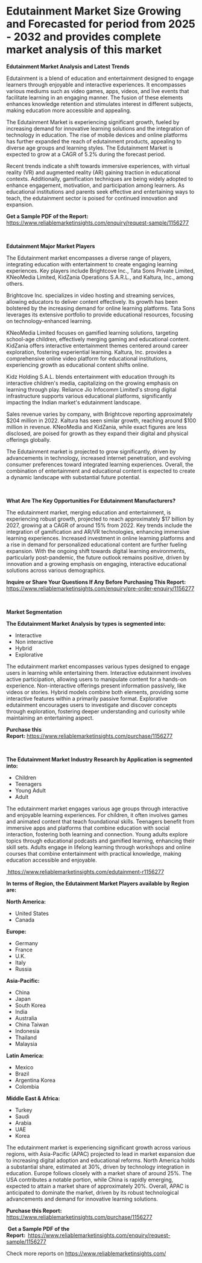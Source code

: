 <p><h1>Edutainment Market Size Growing and Forecasted for period from 2025 - 2032 and provides complete market analysis of this market</h1></p><p><strong>Edutainment Market Analysis and Latest Trends</strong></p>
<p><p>Edutainment is a blend of education and entertainment designed to engage learners through enjoyable and interactive experiences. It encompasses various mediums such as video games, apps, videos, and live events that facilitate learning in an engaging manner. The fusion of these elements enhances knowledge retention and stimulates interest in different subjects, making education more accessible and appealing.</p><p>The Edutainment Market is experiencing significant growth, fueled by increasing demand for innovative learning solutions and the integration of technology in education. The rise of mobile devices and online platforms has further expanded the reach of edutainment products, appealing to diverse age groups and learning styles. The Edutainment Market is expected to grow at a CAGR of 5.2% during the forecast period. </p><p>Recent trends indicate a shift towards immersive experiences, with virtual reality (VR) and augmented reality (AR) gaining traction in educational contexts. Additionally, gamification techniques are being widely adopted to enhance engagement, motivation, and participation among learners. As educational institutions and parents seek effective and entertaining ways to teach, the edutainment sector is poised for continued innovation and expansion.</p></p>
<p><strong>Get a Sample PDF of the Report:&nbsp;</strong> <a href="https://www.reliablemarketinsights.com/enquiry/request-sample/1156277?utm_campaign=2133&utm_medium=2&utm_source=Github&utm_content=ia&utm_term=08022025&utm_id=edutainment">https://www.reliablemarketinsights.com/enquiry/request-sample/1156277</a></p>
<p>&nbsp;</p>
<p><strong>Edutainment Major Market Players</strong></p>
<p><p>The Edutainment market encompasses a diverse range of players, integrating education with entertainment to create engaging learning experiences. Key players include Brightcove Inc., Tata Sons Private Limited, KNeoMedia Limited, KidZania Operations S.A.R.L., and Kaltura, Inc., among others. </p><p>Brightcove Inc. specializes in video hosting and streaming services, allowing educators to deliver content effectively. Its growth has been bolstered by the increasing demand for online learning platforms. Tata Sons leverages its extensive portfolio to provide educational resources, focusing on technology-enhanced learning.</p><p>KNeoMedia Limited focuses on gamified learning solutions, targeting school-age children, effectively merging gaming and educational content. KidZania offers interactive entertainment themes centered around career exploration, fostering experiential learning. Kaltura, Inc. provides a comprehensive online video platform for educational institutions, experiencing growth as educational content shifts online.</p><p>Kidz Holding S.A.L. blends entertainment with education through its interactive children's media, capitalizing on the growing emphasis on learning through play. Reliance Jio Infocomm Limited's strong digital infrastructure supports various educational platforms, significantly impacting the Indian market's edutainment landscape.</p><p>Sales revenue varies by company, with Brightcove reporting approximately $204 million in 2022. Kaltura has seen similar growth, reaching around $100 million in revenue. KNeoMedia and KidZania, while exact figures are less disclosed, are poised for growth as they expand their digital and physical offerings globally.</p><p>The Edutainment market is projected to grow significantly, driven by advancements in technology, increased internet penetration, and evolving consumer preferences toward integrated learning experiences. Overall, the combination of entertainment and educational content is expected to create a dynamic landscape with substantial future potential.</p></p>
<p>&nbsp;</p>
<p><strong>What Are The Key Opportunities For Edutainment Manufacturers?</strong></p>
<p><p>The edutainment market, merging education and entertainment, is experiencing robust growth, projected to reach approximately $17 billion by 2027, growing at a CAGR of around 15% from 2022. Key trends include the integration of gamification and AR/VR technologies, enhancing immersive learning experiences. Increased investment in online learning platforms and a rise in demand for personalized educational content are further fueling expansion. With the ongoing shift towards digital learning environments, particularly post-pandemic, the future outlook remains positive, driven by innovation and a growing emphasis on engaging, interactive educational solutions across various demographics.</p></p>
<p><strong>Inquire or Share Your Questions If Any Before Purchasing This Report:</strong> <a href="https://www.reliablemarketinsights.com/enquiry/pre-order-enquiry/1156277?utm_campaign=2133&utm_medium=2&utm_source=Github&utm_content=ia&utm_term=08022025&utm_id=edutainment">https://www.reliablemarketinsights.com/enquiry/pre-order-enquiry/1156277</a></p>
<p>&nbsp;</p>
<p><strong>Market Segmentation</strong></p>
<p><strong>The Edutainment Market Analysis by types is segmented into:</strong></p>
<p><ul><li>Interactive</li><li>Non interactive</li><li>Hybrid</li><li>Explorative</li></ul></p>
<p><p>The edutainment market encompasses various types designed to engage users in learning while entertaining them. Interactive edutainment involves active participation, allowing users to manipulate content for a hands-on experience. Non-interactive offerings present information passively, like videos or stories. Hybrid models combine both elements, providing some interactive features within a primarily passive format. Explorative edutainment encourages users to investigate and discover concepts through exploration, fostering deeper understanding and curiosity while maintaining an entertaining aspect.</p></p>
<p><strong>Purchase this Report:&nbsp;</strong><a href="https://www.reliablemarketinsights.com/purchase/1156277?utm_campaign=2133&utm_medium=2&utm_source=Github&utm_content=ia&utm_term=08022025&utm_id=edutainment">https://www.reliablemarketinsights.com/purchase/1156277</a></p>
<p>&nbsp;</p>
<p><strong>The Edutainment Market Industry Research by Application is segmented into:</strong></p>
<p><ul><li>Children</li><li>Teenagers</li><li>Young Adult</li><li>Adult</li></ul></p>
<p><p>The edutainment market engages various age groups through interactive and enjoyable learning experiences. For children, it often involves games and animated content that teach foundational skills. Teenagers benefit from immersive apps and platforms that combine education with social interaction, fostering both learning and connection. Young adults explore topics through educational podcasts and gamified learning, enhancing their skill sets. Adults engage in lifelong learning through workshops and online courses that combine entertainment with practical knowledge, making education accessible and enjoyable.</p></p>
<p><a href="https://www.reliablemarketinsights.com/edutainment-r1156277?utm_campaign=2133&utm_medium=2&utm_source=Github&utm_content=ia&utm_term=08022025&utm_id=edutainment">&nbsp;https://www.reliablemarketinsights.com/edutainment-r1156277</a></p>
<p><strong>In terms of Region, the Edutainment Market Players available by Region are:</strong></p>
<p>
    <p> <strong> North America: </strong>
        <ul>
            <li>United States</li>
            <li>Canada</li>
        </ul>
        </p> 
    <p> <strong> Europe: </strong>
        <ul>
            <li>Germany</li>
            <li>France</li>
            <li>U.K.</li>
            <li>Italy</li>
            <li>Russia</li>
        </ul>
        </p> 
    <p> <strong> Asia-Pacific: </strong>
        <ul>
            <li>China</li>
            <li>Japan</li>
            <li>South Korea</li>
            <li>India</li>
            <li>Australia</li>
            <li>China Taiwan</li>
            <li>Indonesia</li>
            <li>Thailand</li>
            <li>Malaysia</li>
        </ul>
        </p> 
    <p> <strong> Latin America: </strong>
        <ul>
            <li>Mexico</li>
            <li>Brazil</li>
            <li>Argentina Korea</li>
            <li>Colombia</li>
        </ul>
        </p> 
    <p> <strong> Middle East & Africa: </strong>
        <ul>
            <li>Turkey</li>
            <li>Saudi</li>
            <li>Arabia</li>
            <li>UAE</li>
            <li>Korea</li>
        </ul>
    </p>
    </p>
<p><p>The edutainment market is experiencing significant growth across various regions, with Asia-Pacific (APAC) projected to lead in market expansion due to increasing digital adoption and educational reforms. North America holds a substantial share, estimated at 30%, driven by technology integration in education. Europe follows closely with a market share of around 25%. The USA contributes a notable portion, while China is rapidly emerging, expected to attain a market share of approximately 20%. Overall, APAC is anticipated to dominate the market, driven by its robust technological advancements and demand for innovative learning solutions.</p></p>
<p><strong>Purchase this Report: </strong><a href="https://www.reliablemarketinsights.com/purchase/1156277?utm_campaign=2133&utm_medium=2&utm_source=Github&utm_content=ia&utm_term=08022025&utm_id=edutainment">https://www.reliablemarketinsights.com/purchase/1156277</a></p>
<p>&nbsp;<strong>Get a Sample PDF of the Report:&nbsp;&nbsp;</strong><a href="https://www.reliablemarketinsights.com/enquiry/request-sample/1156277?utm_campaign=2133&utm_medium=2&utm_source=Github&utm_content=ia&utm_term=08022025&utm_id=edutainment">https://www.reliablemarketinsights.com/enquiry/request-sample/1156277</a></p>
<p><strong></strong></p>
<p>Check more reports on <a href="https://www.reliablemarketinsights.com/?utm_campaign=2133&utm_medium=2&utm_source=Github&utm_content=ia&utm_term=08022025&utm_id=edutainment">https://www.reliablemarketinsights.com/</a></p>